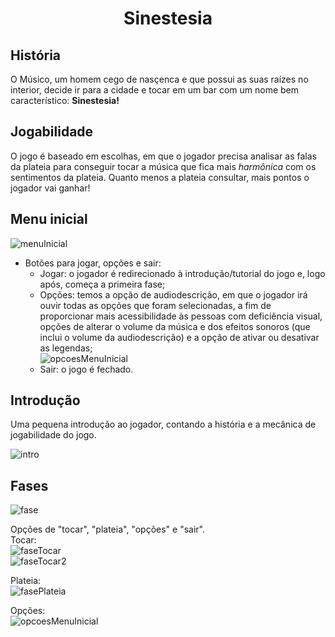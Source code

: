 <h1 align="center">Sinestesia</h1>

## História  

O Músico, um homem cego de nasçenca e que possui as suas raízes no interior, decide ir para a cidade e tocar em um bar com um nome bem característico: **Sinestesia!**  

## Jogabilidade  

O jogo é baseado em escolhas, em que o jogador precisa analisar as falas da plateia para conseguir tocar a música que fica mais *harmônica* com os sentimentos da plateia. Quanto menos a plateia consultar, mais pontos o jogador vai ganhar!  

## Menu inicial  

![menuInicial](https://github.com/user-attachments/assets/72f067bd-ea33-44ae-ac87-7f349b34a6cf)  

- Botões para jogar, opções e sair:
    - Jogar: o jogador é redirecionado à introdução/tutorial do jogo e, logo após, começa a primeira fase;
    - Opções: temos a opção de audiodescrição, em que o jogador irá ouvir todas as opções que foram selecionadas, a fim de proporcionar mais acessibilidade às pessoas com deficiência visual, opções de alterar o volume da música e dos efeitos sonoros (que inclui o volume da audiodescrição) e a opção de ativar ou desativar as legendas;  
![opcoesMenuInicial](https://github.com/user-attachments/assets/9e4a9f4c-a619-4f6a-b65e-ae57bd3bd096)   
    - Sair: o jogo é fechado.  

## Introdução  

Uma pequena introdução ao jogador, contando a história e a mecânica de jogabilidade do jogo.    

![intro](https://github.com/user-attachments/assets/27544b01-d6ce-4876-843d-66f3d3209950)  

## Fases  

![fase](https://github.com/user-attachments/assets/5e444377-f5b7-495a-87c2-aecc4c1662c1)    

Opções de "tocar", "plateia", "opções" e "sair".    
Tocar:  
![faseTocar](https://github.com/user-attachments/assets/6832d1f2-6fbb-4f9c-9869-64c769b7d895)   
![faseTocar2](https://github.com/user-attachments/assets/2b6857cb-faff-433e-9837-35ca43ba038b)   

Plateia:  
![fasePlateia](https://github.com/user-attachments/assets/6312be54-fcff-4fd2-9f45-d4b0ac97348a)  

Opções:  
![opcoesMenuInicial](https://github.com/user-attachments/assets/9e4a9f4c-a619-4f6a-b65e-ae57bd3bd096)    
